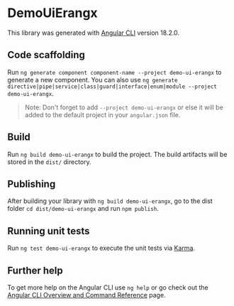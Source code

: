 # DemoUiErangx

This library was generated with [Angular CLI](https://github.com/angular/angular-cli) version 18.2.0.

## Code scaffolding

Run `ng generate component component-name --project demo-ui-erangx` to generate a new component. You can also use `ng generate directive|pipe|service|class|guard|interface|enum|module --project demo-ui-erangx`.
> Note: Don't forget to add `--project demo-ui-erangx` or else it will be added to the default project in your `angular.json` file. 

## Build

Run `ng build demo-ui-erangx` to build the project. The build artifacts will be stored in the `dist/` directory.

## Publishing

After building your library with `ng build demo-ui-erangx`, go to the dist folder `cd dist/demo-ui-erangx` and run `npm publish`.

## Running unit tests

Run `ng test demo-ui-erangx` to execute the unit tests via [Karma](https://karma-runner.github.io).

## Further help

To get more help on the Angular CLI use `ng help` or go check out the [Angular CLI Overview and Command Reference](https://angular.dev/tools/cli) page.
